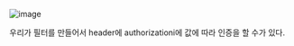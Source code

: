 ![image](https://user-images.githubusercontent.com/108928206/198205464-6068ad06-42c0-4a2b-80e9-c34cd45a1896.png)

우리가 필터를 만들어서 header에 authorizationi에 값에 따라 인증을 할 수가 있다.
